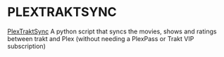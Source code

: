 # PLEXTRAKTSYNC

[PlexTraktSync](https://github.com/Taxel/PlexTraktSync) A python script that syncs the movies, shows and ratings between trakt and Plex (without needing a PlexPass or Trakt VIP subscription)
